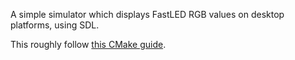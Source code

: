 A simple simulator which displays FastLED RGB values on desktop platforms, using SDL.

This roughly follow [this CMake guide](https://rix0r.nl/blog/2015/08/13/cmake-guide/).
